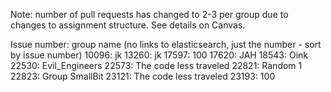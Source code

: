 Note: number of pull requests has changed to 2-3 per group due to changes to assignment structure. See details on Canvas.

Issue number: group name (no links to elasticsearch, just the number - sort by issue number)
10096: jk
13260: jk
17597: 100
17620: JAH
18543: Oink
22530: Evil_Engineers
22573: The code less traveled
22821: Random 1
22823: Group SmallBit
23121: The code less traveled
23193: 100
